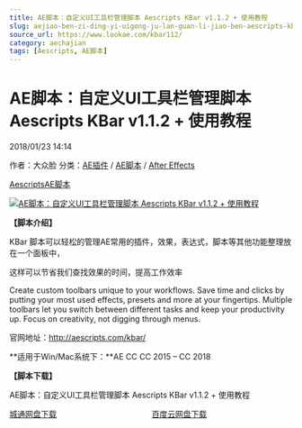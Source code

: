 ```yaml
---
title: AE脚本：自定义UI工具栏管理脚本 Aescripts KBar v1.1.2 + 使用教程
slug: aejiao-ben-zi-ding-yi-uigong-ju-lan-guan-li-jiao-ben-aescripts-kbar-v1-1-2-shi-yong-jiao-cheng
source_url: https://www.lookae.com/kbar112/
category: aechajian
tags: [Aescripts, AE脚本]
---
```

# AE脚本：自定义UI工具栏管理脚本 Aescripts KBar v1.1.2 + 使用教程

2018/01/23 14:14

作者：大众脸
分类：[AE插件](https://www.lookae.com/after-effects/aechajian/) / [AE脚本](https://www.lookae.com/after-effects/aescripts/) / [After Effects](https://www.lookae.com/after-effects/)

[Aescripts](https://www.lookae.com/tag/aescripts/)[AE脚本](https://www.lookae.com/tag/ae%e8%84%9a%e6%9c%ac/)

[![AE脚本：自定义UI工具栏管理脚本 Aescripts KBar v1.1.2 + 使用教程](https://www.lookae.com/wp-content/uploads/2017/07/KBar.jpg "AE脚本：自定义UI工具栏管理脚本 Aescripts KBar v1.1.2 + 使用教程-LookAE.com")](https://www.lookae.com/wp-content/uploads/2017/07/KBar.jpg)

**【脚本介绍】**

KBar 脚本可以轻松的管理AE常用的插件，效果，表达式，脚本等其他功能整理放在一个面板中，

这样可以节省我们查找效果的时间，提高工作效率

Create custom toolbars unique to your workflows. Save time and clicks by putting your most used effects, presets and more at your fingertips. Multiple toolbars let you switch between different tasks and keep your productivity up. Focus on creativity, not digging through menus.

官网地址：http://aescripts.com/kbar/

**适用于Win/Mac系统下：**AE CC CC 2015 – CC 2018

**【脚本下载】**

AE脚本：自定义UI工具栏管理脚本 Aescripts KBar v1.1.2 + 使用教程

[城通网盘下载](https://lookae.ctfile.com/fs/680462-234749474)                                           [百度云网盘下载](https://pan.baidu.com/s/1kWsge39)
